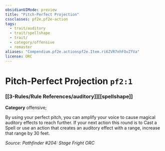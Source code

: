 ```yaml
---
obsidianUIMode: preview
title: "Pitch-Perfect Projection"
cssclasses: pf2e,pf2e-action
tags:
  - trait/auditory
  - trait/spellshape
  - trait/
  - category/offensive
  - remaster
aliases: "Compendium.pf2e.actionspf2e.Item.ri6ZVR7nhFOvZfVa"
license: ORC
---
```

# Pitch-Perfect Projection `pf2:1`

### [[3-Rules/Rule References/auditory]][[spellshape]]

**Category** offensive; 




By using your perfect pitch, you can amplify your voice to cause magical auditory effects to reach further. If your next action this round is to Cast a Spell or use an action that creates an auditory effect with a range, increase that range by 30 feet.

*Source: Pathfinder #204: Stage Fright*
*ORC*
